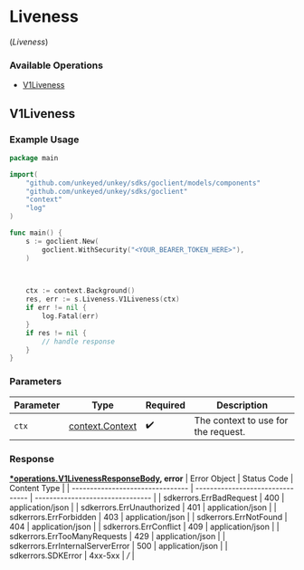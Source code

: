 # Liveness
(*Liveness*)

### Available Operations

* [V1Liveness](#v1liveness)

## V1Liveness

### Example Usage

```go
package main

import(
	"github.com/unkeyed/unkey/sdks/goclient/models/components"
	"github.com/unkeyed/unkey/sdks/goclient"
	"context"
	"log"
)

func main() {
    s := goclient.New(
        goclient.WithSecurity("<YOUR_BEARER_TOKEN_HERE>"),
    )


    
    ctx := context.Background()
    res, err := s.Liveness.V1Liveness(ctx)
    if err != nil {
        log.Fatal(err)
    }
    if res != nil {
        // handle response
    }
}
```

### Parameters

| Parameter                                             | Type                                                  | Required                                              | Description                                           |
| ----------------------------------------------------- | ----------------------------------------------------- | ----------------------------------------------------- | ----------------------------------------------------- |
| `ctx`                                                 | [context.Context](https://pkg.go.dev/context#Context) | :heavy_check_mark:                                    | The context to use for the request.                   |


### Response

**[*operations.V1LivenessResponseBody](../../models/operations/v1livenessresponsebody.md), error**
| Error Object                     | Status Code                      | Content Type                     |
| -------------------------------- | -------------------------------- | -------------------------------- |
| sdkerrors.ErrBadRequest          | 400                              | application/json                 |
| sdkerrors.ErrUnauthorized        | 401                              | application/json                 |
| sdkerrors.ErrForbidden           | 403                              | application/json                 |
| sdkerrors.ErrNotFound            | 404                              | application/json                 |
| sdkerrors.ErrConflict            | 409                              | application/json                 |
| sdkerrors.ErrTooManyRequests     | 429                              | application/json                 |
| sdkerrors.ErrInternalServerError | 500                              | application/json                 |
| sdkerrors.SDKError               | 4xx-5xx                          | */*                              |
